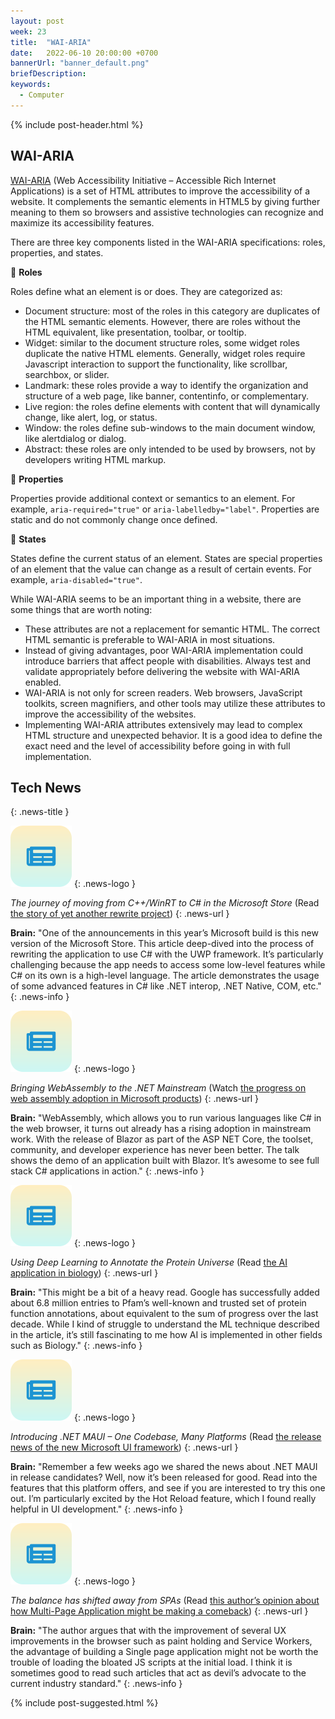 ```yaml
---
layout: post
week: 23
title:  "WAI-ARIA"
date:   2022-06-10 20:00:00 +0700
bannerUrl: "banner_default.png"
briefDescription: 
keywords:
  - Computer
---
```


{% include post-header.html %}

## WAI-ARIA

[WAI-ARIA](https://www.w3.org/TR/wai-aria-1.2/) (Web Accessibility Initiative – Accessible Rich Internet Applications) is a set of HTML attributes to improve the accessibility of a website. It complements the semantic elements in HTML5 by giving further meaning to them so browsers and assistive technologies can recognize and maximize its accessibility features.

There are three key components listed in the WAI-ARIA specifications: roles, properties, and states.

📗 __Roles__

Roles define what an element is or does. They are categorized as:

- Document structure: most of the roles in this category are duplicates of the HTML semantic elements. However, there are roles without the HTML equivalent, like presentation, toolbar, or tooltip.
- Widget: similar to the document structure roles, some widget roles duplicate the native HTML elements. Generally, widget roles require Javascript interaction to support the functionality, like scrollbar, searchbox, or slider.
- Landmark: these roles provide a way to identify the organization and structure of a web page, like banner, contentinfo, or complementary.
- Live region: the roles define elements with content that will dynamically change, like alert, log, or status.
- Window: the roles define sub-windows to the main document window, like alertdialog or dialog.
- Abstract: these roles are only intended to be used by browsers, not by developers writing HTML markup.

📗 __Properties__

Properties provide additional context or semantics to an element. For example, `aria-required="true"` or `aria-labelledby="label"`. Properties are static and do not commonly change once defined.

📗 __States__

States define the current status of an element. States are special properties of an element that the value can change as a result of certain events. For example, `aria-disabled="true"`.

While WAI-ARIA seems to be an important thing in a website, there are some things that are worth noting:

- These attributes are not a replacement for semantic HTML. The correct HTML semantic is preferable to WAI-ARIA in most situations.
- Instead of giving advantages, poor WAI-ARIA implementation could introduce barriers that affect people with disabilities. Always test and validate appropriately before delivering the website with WAI-ARIA enabled.
- WAI-ARIA is not only for screen readers. Web browsers, JavaScript toolkits, screen magnifiers, and other tools may utilize these attributes to improve the accessibility of the websites.
- Implementing WAI-ARIA attributes extensively may lead to complex HTML structure and unexpected behavior. It is a good idea to define the exact need and the level of accessibility before going in with full implementation.

## Tech News
{: .news-title }

![memo](/assets/images/tech-news.svg)
{: .news-logo }

*The journey of moving from C++/WinRT to C# in the Microsoft Store* (Read [the story of yet another rewrite project](https://devblogs.microsoft.com/ifdef-windows/the-journey-of-moving-from-cpp-winrt-to-csharp-in-the-microsoft-store/))
{: .news-url }

__Brain:__ "One of the announcements in this year’s Microsoft build is this new version of the Microsoft Store. This article deep-dived into the process of rewriting the application to use C# with the UWP framework. It’s particularly challenging because the app needs to access some low-level features while C# on its own is a high-level language. The article demonstrates the usage of some advanced features in C# like .NET interop, .NET Native, COM, etc."
{: .news-info }

![memo](/assets/images/tech-news.svg)
{: .news-logo }

*Bringing WebAssembly to the .NET Mainstream* (Watch [the progress on web assembly adoption in Microsoft products](https://www.youtube.com/watch?v=PIeYw7kJUIg))
{: .news-url }

__Brain:__ "WebAssembly, which allows you to run various languages like C# in the web browser, it turns out already has a rising adoption in mainstream work. With the release of Blazor as part of the ASP NET Core, the toolset, community, and developer experience has never been better. The talk shows the demo of an application built with Blazor. It’s awesome to see full stack C# applications in action."
{: .news-info }

![memo](/assets/images/tech-news.svg)
{: .news-logo }

*Using Deep Learning to Annotate the Protein Universe* (Read [the AI application in biology](https://ai.googleblog.com/2022/03/using-deep-learning-to-annotate-protein.html))
{: .news-url }

__Brain:__ "This might be a bit of a heavy read. Google has successfully added about 6.8 million entries to Pfam’s well-known and trusted set of protein function annotations, about equivalent to the sum of progress over the last decade. While I kind of struggle to understand the ML technique described in the article, it’s still fascinating to me how AI is implemented in other fields such as Biology."
{: .news-info }

![memo](/assets/images/tech-news.svg)
{: .news-logo }

*Introducing .NET MAUI – One Codebase, Many Platforms* (Read [the release news of the new Microsoft UI framework](https://devblogs.microsoft.com/dotnet/introducing-dotnet-maui-one-codebase-many-platforms/))
{: .news-url }

__Brain:__ "Remember a few weeks ago we shared the news about .NET MAUI in release candidates? Well, now it’s been released for good. Read into the features that this platform offers, and see if you are interested to try this one out. I’m particularly excited by the Hot Reload feature, which I found really helpful in UI development."
{: .news-info }

![memo](/assets/images/tech-news.svg)
{: .news-logo }

*The balance has shifted away from SPAs* (Read [this author’s opinion about how Multi-Page Application might be making a comeback](https://nolanlawson.com/2022/05/21/the-balance-has-shifted-away-from-spas/))
{: .news-url }

__Brain:__ "The author argues that with the improvement of several UX improvements in the browser such as paint holding and Service Workers, the advantage of building a Single page application might not be worth the trouble of loading the bloated JS scripts at the initial load. I think it is sometimes good to read such articles that act as devil’s advocate to the current industry standard."
{: .news-info }

{% include post-suggested.html %}